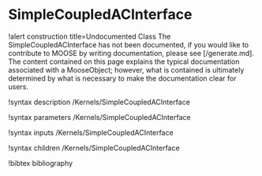 <!-- MOOSE Documentation Stub: Remove this when content is added. -->

# SimpleCoupledACInterface

!alert construction title=Undocumented Class
The SimpleCoupledACInterface has not been documented, if you would like to contribute to MOOSE by
writing documentation, please see [/generate.md]. The content contained on this page explains
the typical documentation associated with a MooseObject; however, what is contained is ultimately
determined by what is necessary to make the documentation clear for users.

!syntax description /Kernels/SimpleCoupledACInterface

!syntax parameters /Kernels/SimpleCoupledACInterface

!syntax inputs /Kernels/SimpleCoupledACInterface

!syntax children /Kernels/SimpleCoupledACInterface

!bibtex bibliography
